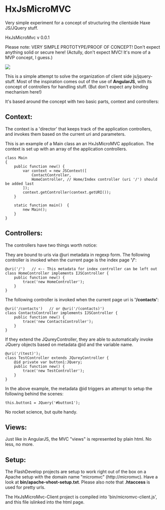 HxJsMicroMVC
============

Very simple experiment for a concept of structuring the clientside Haxe JS/JQuery stuff. 

HxJsMicroMvc v 0.0.1

Please note:
VERY SIMPLE PROTOTYPE/PROOF OF CONCEPT!
Don't expect anything solid or secure here!
(Actully, don't expect MVC! It's more of a MVP concept, I guess.)

<img src="https://raw.github.com/cambiata/HxJsMicroMVC/master/screen.png" />	

This is a simple attempt to solve the organization of client side js/jquery-stuff.
Most of the inspiration comes out of the use of **AngularJS**, with its concept of
controllers for handling stuff. (But don't expect any binding mechanism here!)

It's based around the concept with two basic parts, context and controllers:

Context:
-------
The context is a 'director' that keeps track of the application controllers, and
invokes them based on the current uri and parameters.

This is an example of a Main class an an HxJsMicroMVC application.
The context is set up with an array of the application controllers.

    class Main 
    {	
        public function new() {
    	    var context = new JSContext([
                ContactController,
                HomeController, // Home/Index controller (uri '/') should be added last
            ]);		
            context.getController(context.getURI());
        }
	
        static function main() 	{		
            new Main();
        }	
    }

Controllers:
------------

The controllers have two things worth notice:
	
They are bound to uris via @uri metadata in regexp form. 
The following controller is invoked when the current page is the index page **'/'**:

	@uri('/')   // <-- This metadata for index controller can be left out
	class HomeController implements IJSController {	
		public function new() {
			trace('new HomeController');
		}		
	}

The following controller is invoked when the current page uri is **'/contacts'**:
	
	@uri('/contacts')   // or @uri('/(contacts)')
	class ContactsController implements IJSController {	
		public function new() {
			trace('new ContactsController');
		}		
	}

If they extend the JQureyController, they are able to automatically invoke JQuery 
objects based on metadata @id and the variable name.


    @uri('/(test)');
	class TestController extends JQureyController {	
		@id private var button1:JQuery; 
		public function new() {
			trace('new TestController');
		}	
	}

In the above example, the metadata @id triggers an attempt to setup the following behind the scenes:

    this.button1 = JQuery('#button1');

No rocket science, but quite handy.

Views:
------

Just like in AngularJS, the MVC "views" is represented by plain html. No less, no more.

Setup:
------

The FlashDevelop projects are setup to work right out of the box on a Apache setup with the domain name "micromvc" (http://micromvc).
Have a look at **bin/apache-vhost-setup.txt**.
Please also note that **.htaccess** is used for pretty urls.

The HxJsMicroMvc-Client project is compiled into 'bin/micromvc-client.js', and this file islinked into the html page.

